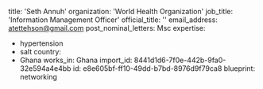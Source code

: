 title: 'Seth Annuh'
organization: 'World Health Organization'
job_title: 'Information Management Officer'
official_title: ''
email_address: atettehson@gmail.com
post_nominal_letters: Msc
expertise:
  - hypertension
  - salt
country:
  - Ghana
works_in: Ghana
import_id: 8441d1d6-7f0e-442b-9fa0-32e594a4e4bb
id: e8e605bf-ff10-49dd-b7bd-8976d9f79ca8
blueprint: networking
